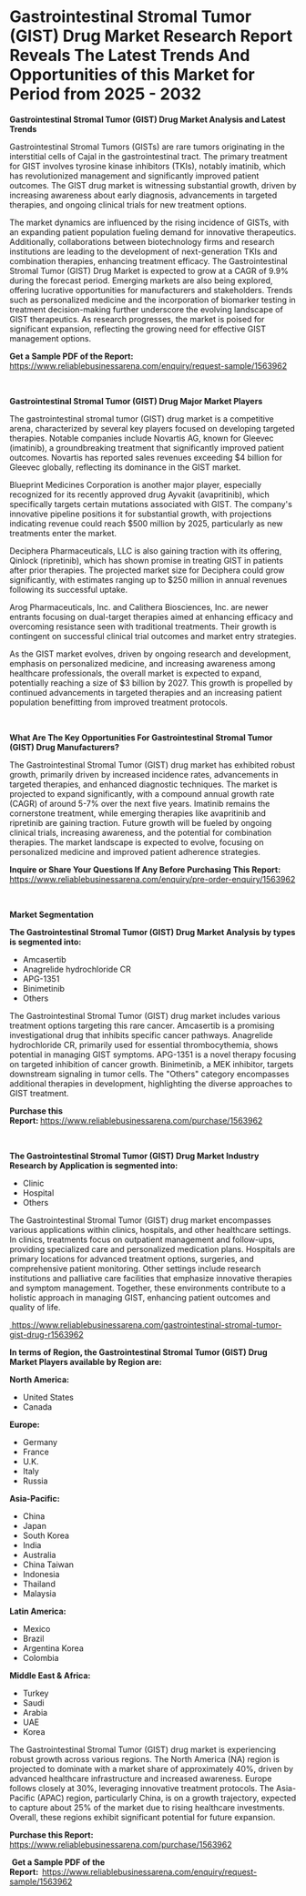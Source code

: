 <p><h1>Gastrointestinal Stromal Tumor (GIST) Drug Market Research Report Reveals The Latest Trends And Opportunities of this Market for Period from 2025 - 2032</h1></p><p><strong>Gastrointestinal Stromal Tumor (GIST) Drug Market Analysis and Latest Trends</strong></p>
<p><p>Gastrointestinal Stromal Tumors (GISTs) are rare tumors originating in the interstitial cells of Cajal in the gastrointestinal tract. The primary treatment for GIST involves tyrosine kinase inhibitors (TKIs), notably imatinib, which has revolutionized management and significantly improved patient outcomes. The GIST drug market is witnessing substantial growth, driven by increasing awareness about early diagnosis, advancements in targeted therapies, and ongoing clinical trials for new treatment options.</p><p>The market dynamics are influenced by the rising incidence of GISTs, with an expanding patient population fueling demand for innovative therapeutics. Additionally, collaborations between biotechnology firms and research institutions are leading to the development of next-generation TKIs and combination therapies, enhancing treatment efficacy. The Gastrointestinal Stromal Tumor (GIST) Drug Market is expected to grow at a CAGR of 9.9% during the forecast period. Emerging markets are also being explored, offering lucrative opportunities for manufacturers and stakeholders. Trends such as personalized medicine and the incorporation of biomarker testing in treatment decision-making further underscore the evolving landscape of GIST therapeutics. As research progresses, the market is poised for significant expansion, reflecting the growing need for effective GIST management options.</p></p>
<p><strong>Get a Sample PDF of the Report:&nbsp;</strong> <a href="https://www.reliablebusinessarena.com/enquiry/request-sample/1563962?utm_campaign=3053&utm_medium=2&utm_source=Github&utm_content=ia&utm_term=19042025&utm_id=gastrointestinal-stromal-tumor-gist-drug">https://www.reliablebusinessarena.com/enquiry/request-sample/1563962</a></p>
<p>&nbsp;</p>
<p><strong>Gastrointestinal Stromal Tumor (GIST) Drug Major Market Players</strong></p>
<p><p>The gastrointestinal stromal tumor (GIST) drug market is a competitive arena, characterized by several key players focused on developing targeted therapies. Notable companies include Novartis AG, known for Gleevec (imatinib), a groundbreaking treatment that significantly improved patient outcomes. Novartis has reported sales revenues exceeding $4 billion for Gleevec globally, reflecting its dominance in the GIST market. </p><p>Blueprint Medicines Corporation is another major player, especially recognized for its recently approved drug Ayvakit (avapritinib), which specifically targets certain mutations associated with GIST. The company's innovative pipeline positions it for substantial growth, with projections indicating revenue could reach $500 million by 2025, particularly as new treatments enter the market.</p><p>Deciphera Pharmaceuticals, LLC is also gaining traction with its offering, Qinlock (ripretinib), which has shown promise in treating GIST in patients after prior therapies. The projected market size for Deciphera could grow significantly, with estimates ranging up to $250 million in annual revenues following its successful uptake.</p><p>Arog Pharmaceuticals, Inc. and Calithera Biosciences, Inc. are newer entrants focusing on dual-target therapies aimed at enhancing efficacy and overcoming resistance seen with traditional treatments. Their growth is contingent on successful clinical trial outcomes and market entry strategies.</p><p>As the GIST market evolves, driven by ongoing research and development, emphasis on personalized medicine, and increasing awareness among healthcare professionals, the overall market is expected to expand, potentially reaching a size of $3 billion by 2027. This growth is propelled by continued advancements in targeted therapies and an increasing patient population benefitting from improved treatment protocols.</p></p>
<p>&nbsp;</p>
<p><strong>What Are The Key Opportunities For Gastrointestinal Stromal Tumor (GIST) Drug Manufacturers?</strong></p>
<p><p>The Gastrointestinal Stromal Tumor (GIST) drug market has exhibited robust growth, primarily driven by increased incidence rates, advancements in targeted therapies, and enhanced diagnostic techniques. The market is projected to expand significantly, with a compound annual growth rate (CAGR) of around 5-7% over the next five years. Imatinib remains the cornerstone treatment, while emerging therapies like avapritinib and ripretinib are gaining traction. Future growth will be fueled by ongoing clinical trials, increasing awareness, and the potential for combination therapies. The market landscape is expected to evolve, focusing on personalized medicine and improved patient adherence strategies.</p></p>
<p><strong>Inquire or Share Your Questions If Any Before Purchasing This Report:</strong> <a href="https://www.reliablebusinessarena.com/enquiry/pre-order-enquiry/1563962?utm_campaign=3053&utm_medium=2&utm_source=Github&utm_content=ia&utm_term=19042025&utm_id=gastrointestinal-stromal-tumor-gist-drug">https://www.reliablebusinessarena.com/enquiry/pre-order-enquiry/1563962</a></p>
<p>&nbsp;</p>
<p><strong>Market Segmentation</strong></p>
<p><strong>The Gastrointestinal Stromal Tumor (GIST) Drug Market Analysis by types is segmented into:</strong></p>
<p><ul><li>Amcasertib</li><li>Anagrelide hydrochloride CR</li><li>APG-1351</li><li>Binimetinib</li><li>Others</li></ul></p>
<p><p>The Gastrointestinal Stromal Tumor (GIST) drug market includes various treatment options targeting this rare cancer. Amcasertib is a promising investigational drug that inhibits specific cancer pathways. Anagrelide hydrochloride CR, primarily used for essential thrombocythemia, shows potential in managing GIST symptoms. APG-1351 is a novel therapy focusing on targeted inhibition of cancer growth. Binimetinib, a MEK inhibitor, targets downstream signaling in tumor cells. The "Others" category encompasses additional therapies in development, highlighting the diverse approaches to GIST treatment.</p></p>
<p><strong>Purchase this Report:&nbsp;</strong><a href="https://www.reliablebusinessarena.com/purchase/1563962?utm_campaign=3053&utm_medium=2&utm_source=Github&utm_content=ia&utm_term=19042025&utm_id=gastrointestinal-stromal-tumor-gist-drug">https://www.reliablebusinessarena.com/purchase/1563962</a></p>
<p>&nbsp;</p>
<p><strong>The Gastrointestinal Stromal Tumor (GIST) Drug Market Industry Research by Application is segmented into:</strong></p>
<p><ul><li>Clinic</li><li>Hospital</li><li>Others</li></ul></p>
<p><p>The Gastrointestinal Stromal Tumor (GIST) drug market encompasses various applications within clinics, hospitals, and other healthcare settings. In clinics, treatments focus on outpatient management and follow-ups, providing specialized care and personalized medication plans. Hospitals are primary locations for advanced treatment options, surgeries, and comprehensive patient monitoring. Other settings include research institutions and palliative care facilities that emphasize innovative therapies and symptom management. Together, these environments contribute to a holistic approach in managing GIST, enhancing patient outcomes and quality of life.</p></p>
<p><a href="https://www.reliablebusinessarena.com/gastrointestinal-stromal-tumor-gist-drug-r1563962?utm_campaign=3053&utm_medium=2&utm_source=Github&utm_content=ia&utm_term=19042025&utm_id=gastrointestinal-stromal-tumor-gist-drug">&nbsp;https://www.reliablebusinessarena.com/gastrointestinal-stromal-tumor-gist-drug-r1563962</a></p>
<p><strong>In terms of Region, the Gastrointestinal Stromal Tumor (GIST) Drug Market Players available by Region are:</strong></p>
<p>
    <p> <strong> North America: </strong>
        <ul>
            <li>United States</li>
            <li>Canada</li>
        </ul>
        </p> 
    <p> <strong> Europe: </strong>
        <ul>
            <li>Germany</li>
            <li>France</li>
            <li>U.K.</li>
            <li>Italy</li>
            <li>Russia</li>
        </ul>
        </p> 
    <p> <strong> Asia-Pacific: </strong>
        <ul>
            <li>China</li>
            <li>Japan</li>
            <li>South Korea</li>
            <li>India</li>
            <li>Australia</li>
            <li>China Taiwan</li>
            <li>Indonesia</li>
            <li>Thailand</li>
            <li>Malaysia</li>
        </ul>
        </p> 
    <p> <strong> Latin America: </strong>
        <ul>
            <li>Mexico</li>
            <li>Brazil</li>
            <li>Argentina Korea</li>
            <li>Colombia</li>
        </ul>
        </p> 
    <p> <strong> Middle East & Africa: </strong>
        <ul>
            <li>Turkey</li>
            <li>Saudi</li>
            <li>Arabia</li>
            <li>UAE</li>
            <li>Korea</li>
        </ul>
    </p>
    </p>
<p><p>The Gastrointestinal Stromal Tumor (GIST) drug market is experiencing robust growth across various regions. The North America (NA) region is projected to dominate with a market share of approximately 40%, driven by advanced healthcare infrastructure and increased awareness. Europe follows closely at 30%, leveraging innovative treatment protocols. The Asia-Pacific (APAC) region, particularly China, is on a growth trajectory, expected to capture about 25% of the market due to rising healthcare investments. Overall, these regions exhibit significant potential for future expansion.</p></p>
<p><strong>Purchase this Report: </strong><a href="https://www.reliablebusinessarena.com/purchase/1563962?utm_campaign=3053&utm_medium=2&utm_source=Github&utm_content=ia&utm_term=19042025&utm_id=gastrointestinal-stromal-tumor-gist-drug">https://www.reliablebusinessarena.com/purchase/1563962</a></p>
<p>&nbsp;<strong>Get a Sample PDF of the Report:&nbsp;&nbsp;</strong><a href="https://www.reliablebusinessarena.com/enquiry/request-sample/1563962?utm_campaign=3053&utm_medium=2&utm_source=Github&utm_content=ia&utm_term=19042025&utm_id=gastrointestinal-stromal-tumor-gist-drug">https://www.reliablebusinessarena.com/enquiry/request-sample/1563962</a></p>
<p><strong></strong></p>
<p><p></p><p></p><p></p></p>
